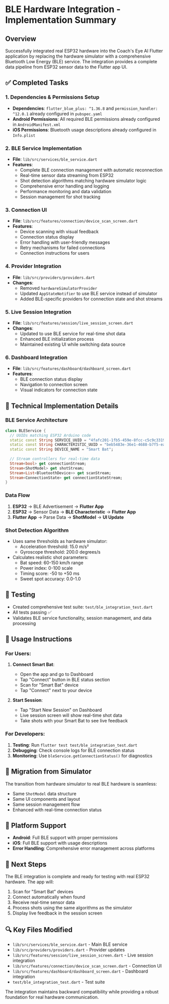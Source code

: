 # BLE Hardware Integration - Implementation Summary

## Overview
Successfully integrated real ESP32 hardware into the Coach's Eye AI Flutter application by replacing the hardware simulator with a comprehensive Bluetooth Low Energy (BLE) service. The integration provides a complete data pipeline from ESP32 sensor data to the Flutter app UI.

## ✅ Completed Tasks

### 1. Dependencies & Permissions Setup
- **Dependencies**: `flutter_blue_plus: ^1.36.8` and `permission_handler: ^12.0.1` already configured in `pubspec.yaml`
- **Android Permissions**: All required BLE permissions already configured in `AndroidManifest.xml`
- **iOS Permissions**: Bluetooth usage descriptions already configured in `Info.plist`

### 2. BLE Service Implementation
- **File**: `lib/src/services/ble_service.dart`
- **Features**:
  - Complete BLE connection management with automatic reconnection
  - Real-time sensor data streaming from ESP32
  - Shot detection algorithms matching hardware simulator logic
  - Comprehensive error handling and logging
  - Performance monitoring and data validation
  - Session management for shot tracking

### 3. Connection UI
- **File**: `lib/src/features/connection/device_scan_screen.dart`
- **Features**:
  - Device scanning with visual feedback
  - Connection status display
  - Error handling with user-friendly messages
  - Retry mechanisms for failed connections
  - Connection instructions for users

### 4. Provider Integration
- **File**: `lib/src/providers/providers.dart`
- **Changes**:
  - Removed `hardwareSimulatorProvider`
  - Updated `AppStateNotifier` to use BLE service instead of simulator
  - Added BLE-specific providers for connection state and shot streams

### 5. Live Session Integration
- **File**: `lib/src/features/session/live_session_screen.dart`
- **Changes**:
  - Updated to use BLE service for real-time shot data
  - Enhanced BLE initialization process
  - Maintained existing UI while switching data source

### 6. Dashboard Integration
- **File**: `lib/src/features/dashboard/dashboard_screen.dart`
- **Features**:
  - BLE connection status display
  - Navigation to connection screen
  - Visual indicators for connection state

## 🔧 Technical Implementation Details

### BLE Service Architecture
```dart
class BLEService {
  // UUIDs matching ESP32 Arduino code
  static const String SERVICE_UUID = "4fafc201-1fb5-459e-8fcc-c5c9c331914b";
  static const String CHARACTERISTIC_UUID = "beb5483e-36e1-4688-b7f5-ea07361b26a8";
  static const String DEVICE_NAME = "Smart Bat";
  
  // Stream controllers for real-time data
  Stream<bool> get connectionStream;
  Stream<ShotModel> get shotStream;
  Stream<List<BluetoothDevice>> get scanStream;
  Stream<ConnectionState> get connectionStateStream;
}
```

### Data Flow
1. **ESP32** → BLE Advertisement → **Flutter App**
2. **ESP32** → Sensor Data → **BLE Characteristic** → **Flutter App**
3. **Flutter App** → Parse Data → **ShotModel** → **UI Update**

### Shot Detection Algorithm
- Uses same thresholds as hardware simulator:
  - Acceleration threshold: 15.0 m/s²
  - Gyroscope threshold: 200.0 degrees/s
- Calculates realistic shot parameters:
  - Bat speed: 60-150 km/h range
  - Power index: 0-100 scale
  - Timing score: -50 to +50 ms
  - Sweet spot accuracy: 0.0-1.0

## 🧪 Testing
- Created comprehensive test suite: `test/ble_integration_test.dart`
- All tests passing ✅
- Validates BLE service functionality, session management, and data processing

## 🚀 Usage Instructions

### For Users:
1. **Connect Smart Bat**:
   - Open the app and go to Dashboard
   - Tap "Connect" button in BLE status section
   - Scan for "Smart Bat" device
   - Tap "Connect" next to your device

2. **Start Session**:
   - Tap "Start New Session" on Dashboard
   - Live session screen will show real-time shot data
   - Take shots with your Smart Bat to see live feedback

### For Developers:
1. **Testing**: Run `flutter test test/ble_integration_test.dart`
2. **Debugging**: Check console logs for BLE connection status
3. **Monitoring**: Use `bleService.getConnectionStatus()` for diagnostics

## 🔄 Migration from Simulator
The transition from hardware simulator to real BLE hardware is seamless:
- Same `ShotModel` data structure
- Same UI components and layout
- Same session management flow
- Enhanced with real-time connection status

## 📱 Platform Support
- **Android**: Full BLE support with proper permissions
- **iOS**: Full BLE support with usage descriptions
- **Error Handling**: Comprehensive error management across platforms

## 🎯 Next Steps
The BLE integration is complete and ready for testing with real ESP32 hardware. The app will:
1. Scan for "Smart Bat" devices
2. Connect automatically when found
3. Receive real-time sensor data
4. Process shots using the same algorithms as the simulator
5. Display live feedback in the session screen

## 🔍 Key Files Modified
- `lib/src/services/ble_service.dart` - Main BLE service
- `lib/src/providers/providers.dart` - Provider updates
- `lib/src/features/session/live_session_screen.dart` - Live session integration
- `lib/src/features/connection/device_scan_screen.dart` - Connection UI
- `lib/src/features/dashboard/dashboard_screen.dart` - Dashboard integration
- `test/ble_integration_test.dart` - Test suite

The integration maintains backward compatibility while providing a robust foundation for real hardware communication.
